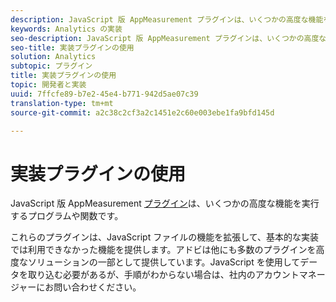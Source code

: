 ```yaml
---
description: JavaScript 版 AppMeasurement プラグインは、いくつかの高度な機能を実行するプログラムや関数です。
keywords: Analytics の実装
seo-description: JavaScript 版 AppMeasurement プラグインは、いくつかの高度な機能を実行するプログラムや関数です。
seo-title: 実装プラグインの使用
solution: Analytics
subtopic: プラグイン
title: 実装プラグインの使用
topic: 開発者と実装
uuid: 7ffcfe89-b7e2-45e4-b771-942d5ae07c39
translation-type: tm+mt
source-git-commit: a2c38c2cf3a2c1451e2c60e003ebe1fa9bfd145d

---
```



# 実装プラグインの使用

JavaScript 版 AppMeasurement [プラグイン](/help/implement/js-implementation/c-appmeasurement-js/plugins-support.md)は、いくつかの高度な機能を実行するプログラムや関数です。

これらのプラグインは、JavaScript ファイルの機能を拡張して、基本的な実装では利用できなかった機能を提供します。アドビは他にも多数のプラグインを高度なソリューションの一部として提供しています。JavaScript を使用してデータを取り込む必要があるが、手順がわからない場合は、社内のアカウントマネージャーにお問い合わせください。
